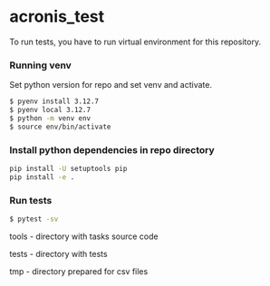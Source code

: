 # acronis_test

To run tests, you have to run virtual environment for this repository.

### Running venv

Set python version for repo and set venv and activate.
```sh
$ pyenv install 3.12.7
$ pyenv local 3.12.7
$ python -m venv env
$ source env/bin/activate
```

### Install python dependencies in repo directory
```sh
pip install -U setuptools pip
pip install -e .
```

### Run tests
```sh
$ pytest -sv
```

tools  - directory with tasks source code

tests - directory with tests

tmp - directory prepared for csv files
